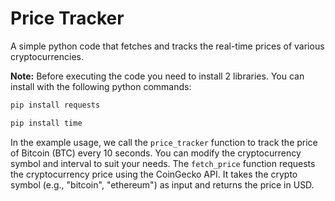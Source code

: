 # Price Tracker
A simple python code that fetches and tracks the real-time prices of various cryptocurrencies.

    
__Note:__ Before executing the code you need to install 2 libraries. You can install with the following python commands:

``` bash
pip install requests
```

``` bash
pip install time
```

In the example usage, we call the ```price_tracker``` function to track the price of Bitcoin (BTC) every 10 seconds. You can modify the cryptocurrency symbol and interval to suit your needs. The ``` fetch_price ``` function requests the cryptocurrency price using the CoinGecko API. It takes the crypto symbol (e.g., "bitcoin", "ethereum") as input and returns the price in USD.
